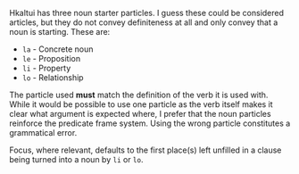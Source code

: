 Hkaltui has three noun starter particles. I guess these could be considered articles, but they do not convey definiteness at all and only convey that a noun is starting. These are:

* `la` - Concrete noun
* `le` - Proposition
* `li` - Property
* `lo` - Relationship

The particle used **must** match the definition of the verb it is used with. While it would be possible to use one particle as the verb itself makes it clear what argument is expected where, I prefer that the noun particles reinforce the predicate frame system. Using the wrong particle constitutes a grammatical error.

Focus, where relevant, defaults to the first place(s) left unfilled in a clause being turned into a noun by `li` or `lo`.